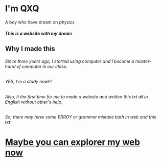 # I'm QXQ
   A boy who have dream on physics

##### This is a website with my dream


## Why I made this
###### Since three years ago, I started using computer and I become a master-hand of computer in our class.
###### YES, I'm a study now!!!
###### Also, it the first time for me to made a website and written this txt all in English without other's help. 
###### So, there may have some ERROY or grammer mistake both in web and this txt
# [Maybe you can explorer my web now](http://csdty.github.io)
